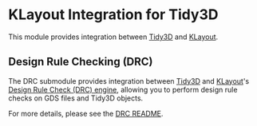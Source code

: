 # KLayout Integration for Tidy3D

This module provides integration between [Tidy3D](https://docs.flexcompute.com/projects/tidy3d/en/latest/) and [KLayout](https://www.klayout.de).

## Design Rule Checking (DRC)

The DRC submodule provides integration between [Tidy3D](https://docs.flexcompute.com/projects/tidy3d/en/latest/) and [KLayout](https://www.klayout.de)'s [Design Rule Check (DRC) engine](https://www.klayout.de/doc/manual/drc.html), allowing you to perform design rule checks on GDS files and Tidy3D objects.

For more details, please see the [DRC README](https://github.com/flexcompute/tidy3d/blob/develop/tidy3d/plugins/klayout/drc/README.md).
